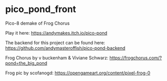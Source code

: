 # pico_pond_front
Pico-8 demake of Frog Chorus

Play it here: https://andymakes.itch.io/pico-pond

The backend for this project can be found here: https://github.com/andymasteroffish/pico-pond-backend

Frog Chorus by v buckenham & Viviane Schwarz:
https://frogchorus.com/?pond=the_big_pond

Frog pic by scofanogd: https://opengameart.org/content/pixel-frog-0
